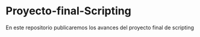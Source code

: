 # Proyecto-final-Scripting
En este repositorio publicaremos los avances del proyecto final de scripting
